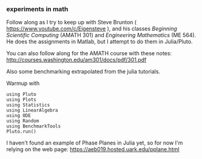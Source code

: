 ###  experiments in math

Follow along as I try to keep up with Steve Brunton ( https://www.youtube.com/c/Eigensteve ), and
his classes *Beginning Scientific Computing* (AMATH 301) and *Engineering Mathematics* (ME 564).  He does
the assignments in Matlab, but I attempt to do them in Julia/Pluto.

You can also follow along for the AMATH course with these notes:
http://courses.washington.edu/am301/docs/pdf/301.pdf

Also some benchmarking extrapolated from the julia tutorials.

Warmup with

    using Pluto
	using Plots
	using Statistics
	using LinearAlgebra
	using ODE
	using Random
	using BenchmarkTools
	Pluto.run()

I haven't found an example of Phase Planes in Julia yet, so for now I'm relying on the web page:
https://aeb019.hosted.uark.edu/pplane.html

